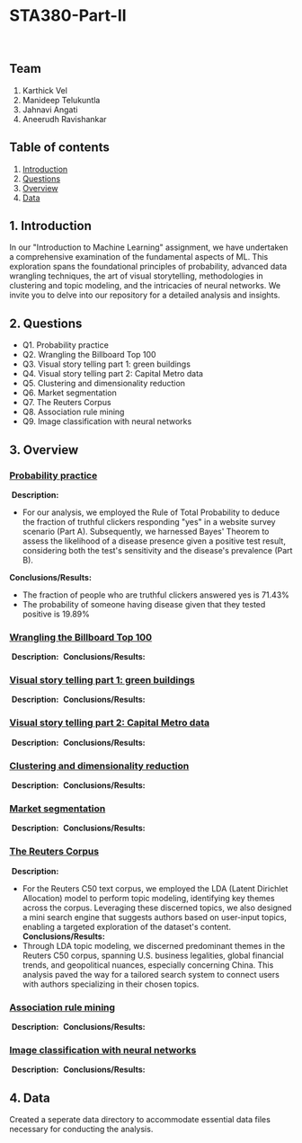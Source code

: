 # STA380-Part-II
​
## Team
1. Karthick Vel
2. Manideep Telukuntla
3. Jahnavi Angati
4. Aneerudh Ravishankar
​
## Table of contents
1. [Introduction](#1-introduction)
2. [Questions](#2-questions)
3. [Overview](#3-overview)
4. [Data](#4-data)
​
## 1. Introduction 
In our "Introduction to Machine Learning" assignment, we have undertaken a comprehensive examination of the fundamental aspects of ML. This exploration spans the foundational principles of probability, advanced data wrangling techniques, the art of visual storytelling, methodologies in clustering and topic modeling, and the intricacies of neural networks. We invite you to delve into our repository for a detailed analysis and insights.
​
## 2. Questions
- Q1. Probability practice
- Q2. Wrangling the Billboard Top 100
- Q3. Visual story telling part 1: green buildings
- Q4. Visual story telling part 2: Capital Metro data
- Q5. Clustering and dimensionality reduction
- Q6. Market segmentation
- Q7. The Reuters Corpus
- Q8. Association rule mining
- Q9. Image classification with neural networks
​
## 3. Overview
### [Probability practice](https://github.com/kkarthick12/STA380-Part-II/blob/main/Q1-Probability.ipynb)
​
**Description:** 
- For our analysis, we employed the Rule of Total Probability to deduce the fraction of truthful clickers responding "yes" in a website survey scenario (Part A). Subsequently, we harnessed Bayes' Theorem to assess the likelihood of a disease presence given a positive test result, considering both the test's sensitivity and the disease's prevalence (Part B).

**Conclusions/Results:**
* The fraction of people who are truthful clickers answered yes is 71.43%
* The probability of someone having disease given that they tested positive is 19.89%
​
### [Wrangling the Billboard Top 100](https://github.com/kkarthick12/STA380-Part-II/blob/main/Q2-Data-Wrangling.md)
​
**Description:**
​
**Conclusions/Results:**
​
### [Visual story telling part 1: green buildings](https://github.com/kkarthick12/STA380-Part-II/blob/main/Q3-Visual-Story-Telling-Green-Buildings.md)
​
**Description:**
​
**Conclusions/Results:**
​
### [Visual story telling part 2: Capital Metro data](https://github.com/kkarthick12/STA380-Part-II/blob/main/Q4-Visual-Story-Telling-Part-II-Capital-Metro-Data.md)
​
**Description:**
​
**Conclusions/Results:**
​
### [Clustering and dimensionality reduction](https://github.com/kkarthick12/STA380-Part-II/blob/main/Q5-Clustering-and-dimensionality-reduction.md)
​
**Description:**
​
**Conclusions/Results:**
​
### [Market segmentation](https://github.com/kkarthick12/STA380-Part-II/blob/main/Q6-Market-Segmentation.md)
​
**Description:**
​
**Conclusions/Results:**
​
### [The Reuters Corpus](https://github.com/kkarthick12/STA380-Part-II/blob/main/Q7-The%20Reuters%20Corpus.ipynb)
​
**Description:**
- For the Reuters C50 text corpus, we employed the LDA (Latent Dirichlet Allocation) model to perform topic modeling, identifying key themes across the corpus. Leveraging these discerned topics, we also designed a mini search engine that suggests authors based on user-input topics, enabling a targeted exploration of the dataset's content.
​
**Conclusions/Results:**
- Through LDA topic modeling, we discerned predominant themes in the Reuters C50 corpus, spanning U.S. business legalities, global financial trends, and geopolitical nuances, especially concerning China. This analysis paved the way for a tailored search system to connect users with authors specializing in their chosen topics.
​
### [Association rule mining](https://github.com/kkarthick12/STA380-Part-II/blob/main/Q8-Association-Rule-Mining.md)
​
**Description:**
​
**Conclusions/Results:**
​
### [Image classification with neural networks](https://github.com/kkarthick12/STA380-Part-II/blob/main/Q9%20-%20Image%20classification%20with%20neural%20networks.ipynb)
​
**Description:**
​
**Conclusions/Results:**
​
## 4. Data
Created a seperate data directory to accommodate essential data files necessary for conducting the analysis.
